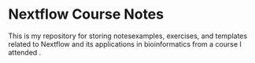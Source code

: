 # Nextflow Course Notes

This is my repository for storing notesexamples, exercises, and templates related to Nextflow and its applications in bioinformatics from a course I attended .
